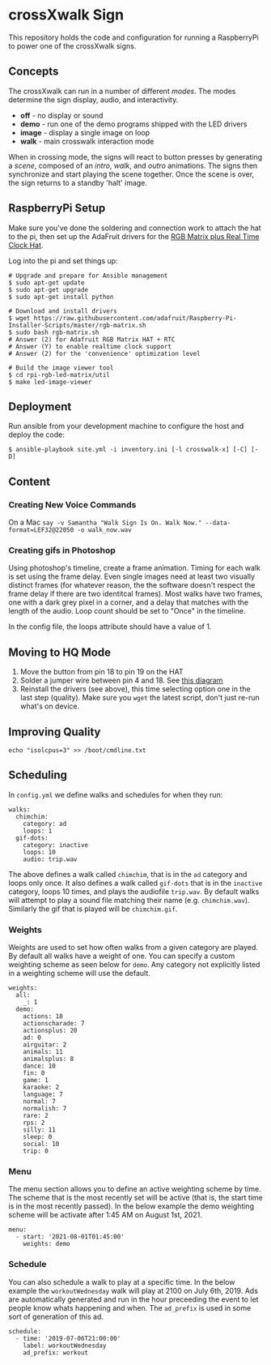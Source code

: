 crossXwalk Sign
===============

This repository holds the code and configuration for running a RaspberryPi to
power one of the crossXwalk signs.


## Concepts

The crossXwalk can run in a number of different _modes_. The modes determine
the sign display, audio, and interactivity.

- **off** - no display or sound
- **demo** - run one of the demo programs shipped with the LED drivers
- **image** - display a single image on loop
- **walk** - main crosswalk interaction mode

When in crossing mode, the signs will react to button presses by generating a
_scene_, composed of an _intro_, _walk_, and _outro_ animations. The signs then
synchronize and start playing the scene together. Once the scene is over, the
sign returns to a standby 'halt' image.


## RaspberryPi Setup

Make sure you've done the soldering and connection work to attach the hat to the
pi, then set up the AdaFruit drivers for the
[RGB Matrix plus Real Time Clock Hat](https://learn.adafruit.com/adafruit-rgb-matrix-plus-real-time-clock-hat-for-raspberry-pi/driving-matrices).

Log into the pi and set things up:

```shell
# Upgrade and prepare for Ansible management
$ sudo apt-get update
$ sudo apt-get upgrade
$ sudo apt-get install python

# Download and install drivers
$ wget https://raw.githubusercontent.com/adafruit/Raspberry-Pi-Installer-Scripts/master/rgb-matrix.sh
$ sudo bash rgb-matrix.sh
# Answer (2) for Adafruit RGB Matrix HAT + RTC
# Answer (Y) to enable realtime clock support
# Answer (2) for the 'convenience' optimization level

# Build the image viewer tool
$ cd rpi-rgb-led-matrix/util
$ make led-image-viewer
```


## Deployment

Run ansible from your development machine to configure the host and deploy the
code:

```shell
$ ansible-playbook site.yml -i inventory.ini [-l crosswalk-x] [-C] [-D]
```


## Content

### Creating New Voice Commands
On a Mac `say -v Samantha "Walk Sign Is On. Walk Now." --data-format=LEF32@22050 -o walk_now.wav` 

### Creating gifs in Photoshop
Using photoshop's timeline, create a frame animation. Timing for each walk is set using the frame delay. Even single images need at least two visually distinct frames (for whatever reason, the the software doesn't respect the frame delay if there are two identitcal frames). Most walks have two frames, one with a dark grey pixel in a corner, and a delay that matches with the length of the audio. Loop count should be set to "Once" in the timeline.

In the config file, the loops attribute should have a value of 1.

## Moving to HQ Mode
1. Move the button from pin 18 to pin 19 on the HAT
1. Solder a jumper wire between pin 4 and 18. See [this diagram](https://github.com/hzeller/rpi-rgb-led-matrix/blob/master/img/adafruit-mod.jpg)
1. Reinstall the drivers (see above), this time selecting option one in the last step (quality). Make sure you `wget` the latest script, don't just re-run what's on device.

## Improving Quality
`echo "isolcpus=3" >> /boot/cmdline.txt`

## Scheduling
In `config.yml` we define walks and schedules for when they run:
```
walks:
  chimchim:
    category: ad
    loops: 1
  gif-dots:
    category: inactive
    loops: 10
    audio: trip.wav
```

The above defines a walk called `chimchim`, that is in the `ad` category and loops only once.
It also defines a walk called `gif-dots` that is in the `inactive` category, loops 10 times, and plays the audiofile `trip.wav`. By default walks will attempt to play a sound file matching their name (e.g. `chimchim.wav`). Similarly the gif that is played will be `chimchim.gif`.

### Weights
Weights are used to set how often walks from a given category are played. By default all walks have a weight of one. You can specify a custom weighting scheme as seen below for `demo`. Any category not explicitly listed in a weighting scheme will use the default.
```
weights:
  all:
    _: 1
  demo:
    actions: 18
    actionscharade: 7
    actionsplus: 20
    ad: 0
    airguitar: 2
    animals: 11
    animalsplus: 8
    dance: 10
    fin: 0
    game: 1
    karaoke: 2
    language: 7
    normal: 7
    normalish: 7
    rare: 2
    rps: 2
    silly: 11
    sleep: 0
    social: 10
    trip: 0
```

### Menu
The menu section allows you to define an active weighting scheme by time. The scheme that is the most recently set will be active (that is, the start time is in the most recently passed). In the below example the demo weighting scheme will be activate after 1:45 AM on August 1st, 2021. 
```
menu:
  - start: '2021-08-01T01:45:00'
    weights: demo
```

### Schedule
You can also schedule a walk to play at a specific time. In the below example the `workoutWednesday` walk will play at 2100 on July 6th, 2019. Ads are automatically generated and run in the hour preceeding the event to let people know whats happening and when. The `ad_prefix` is used in some sort of generation of this ad.
```
schedule:
  - time: '2019-07-06T21:00:00'
    label: workoutWednesday
    ad_prefix: workout
```
